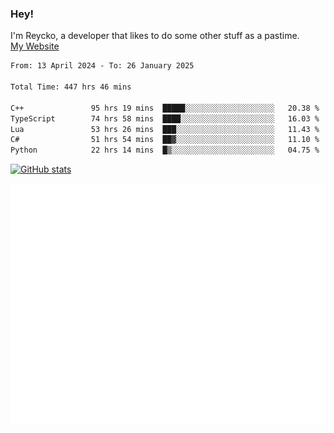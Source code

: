 ### Hey!
I'm Reycko, a developer that likes to do some other stuff as a pastime.  
[My Website](https://reycko.root.sx)

<!--START_SECTION:wakasection-->

```txt
From: 13 April 2024 - To: 26 January 2025

Total Time: 447 hrs 46 mins

C++               95 hrs 19 mins  █████░░░░░░░░░░░░░░░░░░░░   20.38 %
TypeScript        74 hrs 58 mins  ████░░░░░░░░░░░░░░░░░░░░░   16.03 %
Lua               53 hrs 26 mins  ███░░░░░░░░░░░░░░░░░░░░░░   11.43 %
C#                51 hrs 54 mins  ██▓░░░░░░░░░░░░░░░░░░░░░░   11.10 %
Python            22 hrs 14 mins  █▒░░░░░░░░░░░░░░░░░░░░░░░   04.75 %
```

<!--END_SECTION:wakasection-->

[![GitHub stats](https://github-readme-stats.vercel.app/api?username=Reycko&show_icons=true&theme=dark&hide_title=true&count_private=true)](https://github.com/anuraghazra/github-readme-stats)

![Metrics](/github-metrics.svg)
